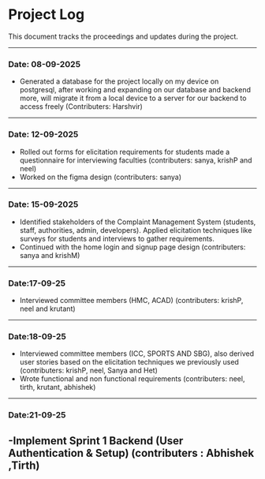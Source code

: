 # Project Log 

This document tracks the proceedings and updates during the project.  

---

### Date: 08-09-2025
- Generated a database for the project locally on my device on postgresql, after working and expanding on our database and backend more, will migrate it from a local device to a server for our backend to access freely (Contributers: Harshvir)
---
### Date: 12-09-2025
- Rolled out forms for elicitation requirements for students
made a questionnaire for interviewing faculties (contributers: sanya, krishP and neel)
- Worked on the figma design (contributers: sanya)
---
### Date: 15-09-2025
- Identified stakeholders of the Complaint Management System (students, staff, authorities, admin, developers).
Applied elicitation techniques like surveys for students and interviews to gather requirements.
- Continued with the home login and signup page design
(contributers: sanya and krishM)
---
### Date:17-09-25
- Interviewed committee members (HMC, ACAD)
(contributers: krishP, neel and krutant)
---
### Date:18-09-25
- Interviewed committee members (ICC, SPORTS AND SBG), also derived user stories based on the elicitation techniques we previously used
(contributers: krishP, neel, Sanya and Het)
- Wrote functional and non functional requirements
(contributers: neel, tirth, krutant, abhishek)
---
### Date:21-09-25
-Implement Sprint 1 Backend (User Authentication & Setup)
(contributers : Abhishek ,Tirth)
---
